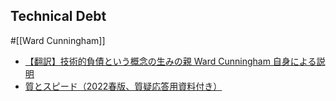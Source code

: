 ## Technical Debt

#[[Ward Cunningham]]

- [【翻訳】技術的負債という概念の生みの親 Ward Cunningham 自身による説明](https://t-wada.hatenablog.jp/entry/ward-explains-debt-metaphor)
- [質とスピード（2022春版、質疑応答用資料付き）](https://speakerdeck.com/twada/quality-and-speed-2022-spring-edition)